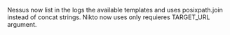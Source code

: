 Nessus now list in the logs the available templates and uses posixpath.join instead of concat strings.
Nikto now uses only requieres TARGET_URL argument.
